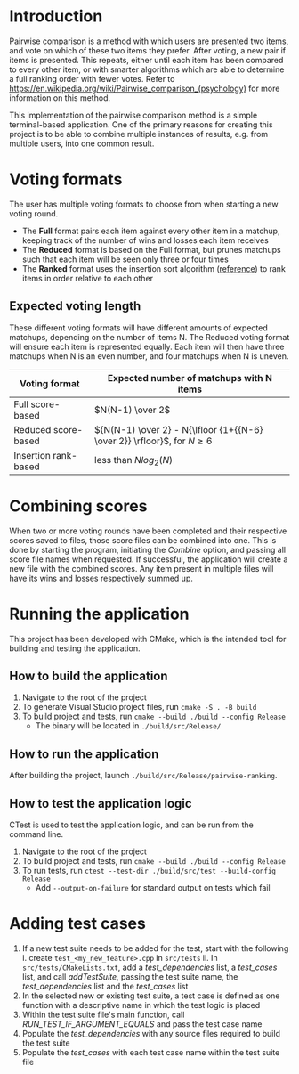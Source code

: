 # Introduction

Pairwise comparison is a method with which users are presented two items, and vote on which of
these two items they prefer. After voting, a new pair if items is presented. This repeats, either
until each item has been compared to every other item, or with smarter algorithms which are able to
determine a full ranking order with fewer votes. Refer to
https://en.wikipedia.org/wiki/Pairwise_comparison_(psychology) for more information on this method.

This implementation of the pairwise comparison method is a simple terminal-based application. One
of the primary reasons for creating this project is to be able to combine multiple instances of
results, e.g. from multiple users, into one common result.

# Voting formats

The user has multiple voting formats to choose from when starting a new voting round.
- The **Full** format pairs each item against every other item in a matchup, keeping track of the
number of wins and losses each item receives
- The **Reduced** format is based on the Full format, but prunes matchups such that each item will
be seen only three or four times
- The **Ranked** format uses the insertion sort algorithm
([reference](https://en.wikipedia.org/wiki/Insertion_sort)) to rank items in order relative to each
other

## Expected voting length

These different voting formats will have different amounts of expected matchups, depending on the
number of items N. The Reduced voting format will ensure each item is represented equally.
Each item will then have three matchups when N is an even number, and four matchups when N is
uneven.

| Voting format        | Expected number of matchups with N items                                   |
|----------------------|----------------------------------------------------------------------------|
| Full score-based     | $N(N-1) \over 2$                                                           |
| Reduced score-based  | ${N(N-1) \over 2} - N{\lfloor {1+{{N-6} \over 2}} \rfloor}$, for $N \ge 6$ |
| Insertion rank-based | less than $Nlog{_2}(N)$                                                    |

# Combining scores

When two or more voting rounds have been completed and their respective scores saved to files,
those score files can be combined into one. This is done by starting the program, initiating the
*Combine* option, and passing all score file names when requested. If successful, the application
will create a new file with the combined scores. Any item present in multiple files will have its
wins and losses respectively summed up.

# Running the application

This project has been developed with CMake, which is the intended tool for building and testing the application.

## How to build the application
1. Navigate to the root of the project
2. To generate Visual Studio project files, run ``cmake -S . -B build``
3. To build project and tests, run ``cmake --build ./build --config Release``
	- The binary will be located in ``./build/src/Release/``

## How to run the application

After building the project, launch ``./build/src/Release/pairwise-ranking``.

## How to test the application logic

CTest is used to test the application logic, and can be run from the command line.

1. Navigate to the root of the project
2. To build project and tests, run ``cmake --build ./build --config Release``
3. To run tests, run ``ctest --test-dir ./build/src/test --build-config Release``
	- Add ``--output-on-failure`` for standard output on tests which fail

# Adding test cases

1. If a new test suite needs to be added for the test, start with the following
    i. create ``test_<my_new_feature>.cpp`` in ``src/tests``
	ii. In ``src/tests/CMakeLists.txt``, add a *test_dependencies* list, a *test_cases* list, and
		call *addTestSuite*, passing the test suite name, the *test_dependencies* list and the
		*test_cases* list
2. In the selected new or existing test suite, a test case is defined as one function with a
   descriptive name in which the test logic is placed
3. Within the test suite file's main function, call *RUN_TEST_IF_ARGUMENT_EQUALS* and pass the test
   case name
4. Populate the *test_dependencies* with any source files required to build the test suite
5. Populate the *test_cases* with each test case name within the test suite file
